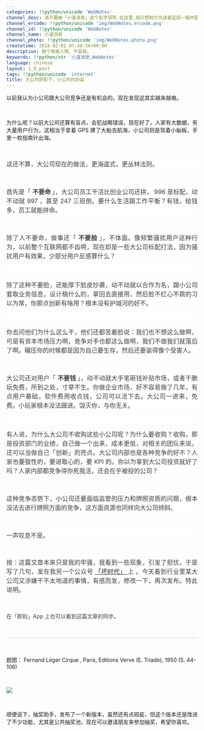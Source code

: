 ```yaml
---
categories: !!python/unicode 'WebNotes'
channel_desc: 请不要被「小道消息」这个名字误导.在这里,我只想努力为读者呈现一幅中国互联网的清明上河图.
channel_ercode: !!python/unicode 'img/WebNotes.ercode.png'
channel_id: !!python/unicode 'WebNotes'
channel_name: 小道消息
channel_photo: !!python/unicode 'img/WebNotes.photo.png'
createtime: 2018-02-01 07:48:56+00:00
description: 做个体面人啊，不容易。
keywords: !!python/str '小道消息,WebNotes'
language: chinese
layout: 1_0_post
tags: !!python/unicode 'internet'
title: 大公司阴影下，小公司的命运
---
```

<div class="rich_media_content" id="js_content">
<p style="text-align: justify;">
         以前我认为小公司跟大公司竞争还是有机会的。现在发现这其实越来越难。
         <br/>
</p>
<p>
<br style="max-width: 100%;color: rgb(62, 62, 62);font-size: 16px;font-variant-ligatures: normal;orphans: 2;widows: 2;background-color: rgb(255, 255, 255);box-sizing: border-box !important;word-wrap: break-word !important;"/>
</p>
<p style="text-align: justify;">
         为什么呢？以前大公司还算有盲点，会犯战略错误，现在好了，人家有大数据，有大量用户行为，这相当于拿着 GPS 建了大船去航海，小公司则是驾着小舢板，手里一枚指南针出海。
        </p>
<p style="white-space: normal;">
<br style="max-width: 100%;color: rgb(62, 62, 62);font-size: 16px;font-variant-ligatures: normal;orphans: 2;widows: 2;background-color: rgb(255, 255, 255);box-sizing: border-box !important;word-wrap: break-word !important;"/>
</p>
<p style="font-size: 16px;white-space: normal;max-width: 100%;min-height: 1em;color: rgb(62, 62, 62);font-variant-ligatures: normal;orphans: 2;widows: 2;background-color: rgb(255, 255, 255);box-sizing: border-box !important;word-wrap: break-word !important;text-align: justify;">
<span style="max-width: 100%;color: rgb(61, 61, 61);box-sizing: border-box !important;word-wrap: break-word !important;">
          这还不算，大公司现在的做法，更海盗式，更丛林法则。
         </span>
</p>
<p style="white-space: normal;">
<br style="max-width: 100%;color: rgb(62, 62, 62);font-size: 16px;font-variant-ligatures: normal;orphans: 2;widows: 2;background-color: rgb(255, 255, 255);box-sizing: border-box !important;word-wrap: break-word !important;"/>
</p>
<p style="font-size: 16px;white-space: normal;max-width: 100%;min-height: 1em;color: rgb(62, 62, 62);font-variant-ligatures: normal;orphans: 2;widows: 2;background-color: rgb(255, 255, 255);box-sizing: border-box !important;word-wrap: break-word !important;text-align: justify;">
<span style="max-width: 100%;color: rgb(61, 61, 61);box-sizing: border-box !important;word-wrap: break-word !important;">
          首先是「
          <strong>
           不要命
          </strong>
          」，大公司员工干活比创业公司还拼， 996 是标配，动不动就 997 ，甚至 247 三班倒。要什么生活跟工作平衡？有钱，给钱多，员工就能拼命。
         </span>
</p>
<p style="white-space: normal;">
<br style="max-width: 100%;color: rgb(62, 62, 62);font-size: 16px;font-variant-ligatures: normal;orphans: 2;widows: 2;background-color: rgb(255, 255, 255);box-sizing: border-box !important;word-wrap: break-word !important;"/>
</p>
<p style="font-size: 16px;white-space: normal;max-width: 100%;min-height: 1em;color: rgb(62, 62, 62);font-variant-ligatures: normal;orphans: 2;widows: 2;background-color: rgb(255, 255, 255);box-sizing: border-box !important;word-wrap: break-word !important;text-align: justify;">
<span style="max-width: 100%;color: rgb(61, 61, 61);box-sizing: border-box !important;word-wrap: break-word !important;">
          除了人不要命，做事还「
          <strong>
           不要脸
          </strong>
          」，不体面。像频繁骚扰用户这种行为，以前整个互联网都不齿啊，现在却是一些大公司标配打法，因为骚扰用户有效果，少部分用户反感算什么？
         </span>
</p>
<p style="font-size: 16px;white-space: normal;max-width: 100%;min-height: 1em;color: rgb(62, 62, 62);font-variant-ligatures: normal;orphans: 2;widows: 2;background-color: rgb(255, 255, 255);box-sizing: border-box !important;word-wrap: break-word !important;text-align: justify;">
<span style="max-width: 100%;color: rgb(61, 61, 61);box-sizing: border-box !important;word-wrap: break-word !important;">
<br/>
</span>
</p>
<p style="font-size: 16px;white-space: normal;max-width: 100%;min-height: 1em;color: rgb(62, 62, 62);font-variant-ligatures: normal;orphans: 2;widows: 2;background-color: rgb(255, 255, 255);box-sizing: border-box !important;word-wrap: break-word !important;text-align: justify;">
<span style="max-width: 100%;color: rgb(61, 61, 61);box-sizing: border-box !important;word-wrap: break-word !important;">
          除了这种不要脸，还能厚下脸皮抄袭，动不动就以合作为名，跟小公司套取业务信息，设计稿什么的，拿回去直接用，然后脸不红心不跳的习以为常，你那点创新有啥用？根本没有护城河的好不。
         </span>
</p>
<p style="font-size: 16px;white-space: normal;max-width: 100%;min-height: 1em;color: rgb(62, 62, 62);font-variant-ligatures: normal;orphans: 2;widows: 2;background-color: rgb(255, 255, 255);box-sizing: border-box !important;word-wrap: break-word !important;text-align: justify;">
<span style="max-width: 100%;color: rgb(61, 61, 61);box-sizing: border-box !important;word-wrap: break-word !important;">
<br/>
</span>
</p>
<p style="font-size: 16px;white-space: normal;max-width: 100%;min-height: 1em;font-variant-ligatures: normal;orphans: 2;widows: 2;background-color: rgb(255, 255, 255);text-align: justify;box-sizing: border-box !important;word-wrap: break-word !important;">
<span style="color:#3d3d3d;">
          你去问他们为什么这么干，他们还都苦着脸说：我们也不想这么做啊，可是有资本市场压力啊，竞争对手也都这么做啊，我们不做我们就落后了啊。碾压你的时候都是因为自己要生存，然后还要装得像个受害人。
         </span>
</p>
<p style="white-space: normal;">
<br style="max-width: 100%;color: rgb(62, 62, 62);font-size: 16px;font-variant-ligatures: normal;orphans: 2;widows: 2;background-color: rgb(255, 255, 255);box-sizing: border-box !important;word-wrap: break-word !important;"/>
</p>
<p style="font-size: 16px;white-space: normal;max-width: 100%;min-height: 1em;color: rgb(62, 62, 62);font-variant-ligatures: normal;orphans: 2;widows: 2;background-color: rgb(255, 255, 255);box-sizing: border-box !important;word-wrap: break-word !important;text-align: justify;">
<span style="max-width: 100%;color: rgb(61, 61, 61);box-sizing: border-box !important;word-wrap: break-word !important;">
          大公司还对用户「
          <strong>
           不要钱
          </strong>
          」，动不动就大手笔砸钱补贴市场，或者干脆玩免费，所到之处，寸草不生。你做企业市场，好不容易做了几年，有点用户基础，软件费用收点钱，公司可以活下去。大公司一进来，免费。小玩家根本没法跟进。毁灭你，与你无关。
         </span>
</p>
<p style="font-size: 16px;white-space: normal;max-width: 100%;min-height: 1em;color: rgb(62, 62, 62);font-variant-ligatures: normal;orphans: 2;widows: 2;background-color: rgb(255, 255, 255);box-sizing: border-box !important;word-wrap: break-word !important;text-align: justify;">
<span style="max-width: 100%;color: rgb(61, 61, 61);box-sizing: border-box !important;word-wrap: break-word !important;">
<br/>
</span>
</p>
<p style="font-size: 16px;white-space: normal;max-width: 100%;min-height: 1em;font-variant-ligatures: normal;orphans: 2;widows: 2;background-color: rgb(255, 255, 255);text-align: justify;box-sizing: border-box !important;word-wrap: break-word !important;">
<span style="color:#3d3d3d;">
          有人说，为什么大公司不收购这些小公司呢？为什么要收购？收购，那是投资部门的业绩，自己做一个出来，成本更低，对相关的团队来说，还可以当做自己「创新」的亮点。大公司内部也是各种竞争的好不？人家也要狼性的，要进取心的，要 KPI 的。你以为拿到大公司投资就好了吗？人家内部都竞争得你死我活，还会在乎被投的公司？
         </span>
</p>
<p style="white-space: normal;">
<br style="max-width: 100%;color: rgb(62, 62, 62);font-size: 16px;font-variant-ligatures: normal;orphans: 2;widows: 2;background-color: rgb(255, 255, 255);box-sizing: border-box !important;word-wrap: break-word !important;"/>
</p>
<p style="font-size: 16px;white-space: normal;max-width: 100%;min-height: 1em;color: rgb(62, 62, 62);font-variant-ligatures: normal;orphans: 2;widows: 2;background-color: rgb(255, 255, 255);box-sizing: border-box !important;word-wrap: break-word !important;text-align: justify;">
<span style="max-width: 100%;color: rgb(61, 61, 61);box-sizing: border-box !important;word-wrap: break-word !important;">
          这种竞争态势下，小公司还要面临监管的压力和牌照资质的问题，根本没法去进行牌照方面的竞争，这方面资源也同样向大公司倾斜。
         </span>
</p>
<p style="white-space: normal;">
<br style="max-width: 100%;color: rgb(62, 62, 62);font-size: 16px;font-variant-ligatures: normal;orphans: 2;widows: 2;background-color: rgb(255, 255, 255);box-sizing: border-box !important;word-wrap: break-word !important;"/>
</p>
<p style="font-size: 16px;white-space: normal;max-width: 100%;min-height: 1em;color: rgb(62, 62, 62);font-variant-ligatures: normal;orphans: 2;widows: 2;background-color: rgb(255, 255, 255);box-sizing: border-box !important;word-wrap: break-word !important;text-align: justify;">
<span style="max-width: 100%;color: rgb(61, 61, 61);box-sizing: border-box !important;word-wrap: break-word !important;">
          一声叹息不是。
         </span>
</p>
<p style="text-align: justify;">
<span style="max-width: 100%;color: rgb(61, 61, 61);box-sizing: border-box !important;word-wrap: break-word !important;">
<br/>
</span>
</p>
<p style="text-align: justify;">
<span style="color: rgb(61, 61, 61);font-size: 16px;orphans: 2;widows: 2;background-color: rgb(255, 255, 255);">
          按：这篇文章本来只是我的牢骚，我看到一些现象，引发了担忧，于是写了几句，发在我另一个公众号
         </span>
<a href="https://mp.weixin.qq.com/s?__biz=MzIwMDA4OTQ3MQ==&amp;mid=2700387011&amp;idx=1&amp;sn=db743a976e55cb4bff23931b5f0f189f&amp;scene=21#wechat_redirect" style="font-size: 16px;orphans: 2;white-space: normal;widows: 2;" target="_blank">
          「坏时代」
         </a>
<span style="color: rgb(61, 61, 61);font-size: 16px;orphans: 2;widows: 2;background-color: rgb(255, 255, 255);">
          上
         </span>
<span style="color: rgb(61, 61, 61);font-size: 16px;orphans: 2;widows: 2;background-color: rgb(255, 255, 255);">
          。今天看到行业里某大公司又涉嫌干不太地道的事情，有感而发，修改一下，再次发布。特此说明。
         </span>
</p>
<p style="text-align: justify;">
<span style="color: rgb(61, 61, 61);font-size: 16px;orphans: 2;widows: 2;background-color: rgb(255, 255, 255);">
<br/>
</span>
</p>
<p style="orphans: 2;widows: 2;text-align: justify;">
<span style="color:#3d3d3d;">
<span style="background-color: rgb(255, 255, 255);">
           在「即刻」App 上也可以看到这篇文章的同步。
          </span>
</span>
</p>
<p style="white-space: normal;">
<br/>
</p>
<hr style="margin-top: 1em;margin-bottom: 1em;white-space: normal;max-width: 100%;font-family: Lato, Helvetica, Arial, freesans, clean, sans-serif;border-right-width: 0px;border-bottom-width: 0px;border-left-width: 0px;border-top-style: solid;border-top-color: rgb(234, 234, 234);height: 1px;color: rgb(51, 51, 51);font-size: 15px;box-sizing: border-box !important;word-wrap: break-word !important;"/>
<p style="white-space: normal;">
<br/>
</p>
<p>
         题图： Fernand Léger Cirque , Paris, Editions Verve (E. Triade), 1950 (S. 44-106)
        </p>
<p>
<br/>
</p>
<p>
<img class="" data-copyright="0" data-ratio="1" data-s="300,640" data-src="" data-type="png" data-w="1360" src="{{ '/img/ow5rEn8QGlHibt8ZZ1eyuqazlrNNKDBwUUicGg7RrtoJGcT6fXdesTWwQhwJGaeQ0NLqe9BYibu2h1ql7GX6vUNGg.png' | prepend: site.img | replace: '//','/' }}" style=""/>
</p>
<p>
<br/>
</p>
<p>
         顺便说下，抽奖助手，发布了一个新版本，虽然还有点瑕疵，但这个版本还是改进了不少功能，尤其是公共抽奖池，现在可以邀请朋友来参加抽奖，希望你喜欢。
        </p>
<p>
<br/>
</p>
<p>
<mp-miniprogram class="miniprogram_element" data-miniprogram-appid="wx01bb1ef166cd3f4e" data-miniprogram-avatar="http://mmbiz.qpic.cn/mmbiz_png/Vdys2e8jP1nzKBHVv9iabC3VPMv1n1fK5p5Nr2J2JEp4RVhcwNmkIV2n5SMicrUtQDvibpuuZEO6WSUK1aFmH9qBw/0?wx_fmt=png" data-miniprogram-imageurl="http://mmbiz.qpic.cn/mmbiz_png/ow5rEn8QGlHufmNbXhaiblmld2cWHfa3yvqMyWr6ibicXtNZofKaDnsFRtxnGVOKaz6E9NBCNiawmeERicTxENAbicCQ/0?wx_fmt=png" data-miniprogram-nickname="抽奖助手" data-miniprogram-path="pages/index" data-miniprogram-title="邀请体验公共抽奖池功能">
</mp-miniprogram>
</p>
<p>
<br/>
</p>
</div>